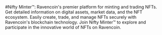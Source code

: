 
#Nifty Minter™: 
Ravencoin's premier platform for minting and trading NFTs. Get detailed information on digital assets, market data, and the NFT ecosystem. Easily create, trade, and manage NFTs securely with Ravencoin's blockchain technology. Join Nifty Minter™ to explore and participate in the innovative world of NFTs on Ravencoin.
